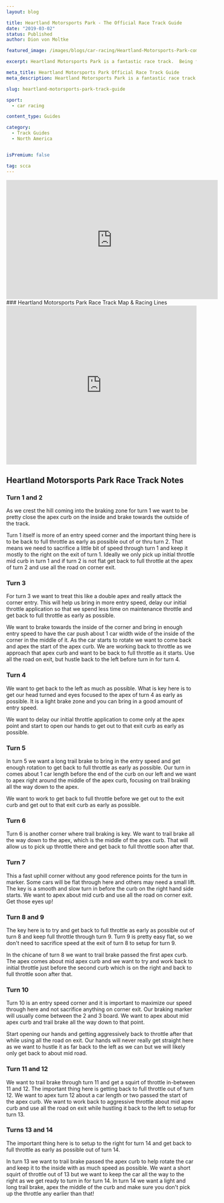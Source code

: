 ```yaml
---
layout: blog

title: Heartland Motorsports Park - The Official Race Track Guide
date: "2019-03-02"
status: Published
author: Dion von Moltke

featured_image: /images/blogs/car-racing/Heartland-Motorsports-Park-compressor.jpg

excerpt: Heartland Motorsports Park is a fantastic race track.  Being fast through turn 3, 8 and the final corner onto the straight is vital to having a fast lap!

meta_title: Heartland Motorsports Park Official Race Track Guide
meta_description: Heartland Motorsports Park is a fantastic race track.  Being fast through turn 3, 8 and the final corner onto the straight is vital to having a fast lap!

slug: heartland-motorsports-park-track-guide

sport:
  - car racing

content_type: Guides

category:
  - Track Guides
  - North America


isPremium: false

tag: scca
---
```


<iframe title="Blog iFrame" id="videoIframe" width="560" height="315" src="https://www.youtube.com/embed/zpTMESyWeW8" frameborder="0" allow="accelerometer; autoplay; encrypted-media; gyroscope; picture-in-picture" allowfullscreen></iframe>
### Heartland Motorsports Park Race Track Map & Racing Lines

<iframe title="Blog iFrame" src="https://open-racer.com/embed#/d72LWTcu7V38haMiiMSA"
                             style="height: 420px; width: 100%; border: 0"></iframe>

## Heartland Motorsports Park Race Track Notes

### Turn 1 and 2

As we crest the hill coming into the braking zone for turn 1 we want to be pretty close the apex curb on the inside and brake towards the outside of the track.

Turn 1 itself is more of an entry speed corner and the important thing here is to be back to full throttle as early as possible out of or thru turn 2. That means we need to sacrifice a little bit of speed through turn 1 and keep it mostly to the right on the exit of turn 1. Ideally we only pick up initial throttle mid curb in turn 1 and if turn 2 is not flat get back to full throttle at the apex of turn 2 and use all the road on corner exit.

### Turn 3

For turn 3 we want to treat this like a double apex and really attack the corner entry. This will help us bring in more entry speed, delay our initial throttle application so that we spend less time on maintenance throttle and get back to full throttle as early as possible.

We want to brake towards the inside of the corner and bring in enough entry speed to have the car push about 1 car width wide of the inside of the corner in the middle of it. As the car starts to rotate we want to come back and apex the start of the apex curb. We are working back to throttle as we approach that apex curb and want to be back to full throttle as it starts. Use all the road on exit, but hustle back to the left before turn in for turn 4.

### Turn 4

We want to get back to the left as much as possible. What is key here is to get our head turned and eyes focused to the apex of turn 4 as early as possible. It is a light brake zone and you can bring in a good amount of entry speed.

We want to delay our initial throttle application to come only at the apex point and start to open our hands to get out to that exit curb as early as possible.

### Turn 5

In turn 5 we want a long trail brake to bring in the entry speed and get enough rotation to get back to full throttle as early as possible. Our turn in comes about 1 car length before the end of the curb on our left and we want to apex right around the middle of the apex curb, focusing on trail braking all the way down to the apex.

We want to work to get back to full throttle before we get out to the exit curb and get out to that exit curb as early as possible.

### Turn 6

Turn 6 is another corner where trail braking is key. We want to trail brake all the way down to the apex, which is the middle of the apex curb. That will allow us to pick up throttle there and get back to full throttle soon after that.

### Turn 7

This a fast uphill corner without any good reference points for the turn in marker. Some cars will be flat through here and others may need a small lift. The key is a smooth and slow turn in before the curb on the right hand side starts. We want to apex about mid curb and use all the road on corner exit. Get those eyes up!

### Turn 8 and 9

The key here is to try and get back to full throttle as early as possible out of turn 8 and keep full throttle through turn 9. Turn 9 is pretty easy flat, so we don't need to sacrifice speed at the exit of turn 8 to setup for turn 9.

In the chicane of turn 8 we want to trail brake passed the first apex curb. The apex comes about mid apex curb and we want to try and work back to initial throttle just before the second curb which is on the right and back to full throttle soon after that.

### Turn 10

Turn 10 is an entry speed corner and it is important to maximize our speed through here and not sacrifice anything on corner exit. Our braking marker will usually come between the 2 and 3 board. We want to apex about mid apex curb and trail brake all the way down to that point.

Start opening our hands and getting aggressively back to throttle after that while using all the road on exit. Our hands will never really get straight here as we want to hustle it as far back to the left as we can but we will likely only get back to about mid road.

### Turn 11 and 12

We want to trail brake through turn 11 and get a squirt of throttle in-between 11 and 12. The important thing here is getting back to full throttle out of turn 12. We want to apex turn 12 about a car length or two passed the start of the apex curb. We want to work back to aggressive throttle about mid apex curb and use all the road on exit while hustling it back to the left to setup for turn 13.

### Turns 13 and 14

The important thing here is to setup to the right for turn 14 and get back to full throttle as early as possible out of turn 14.

In turn 13 we want to trail brake passed the apex curb to help rotate the car and keep it to the inside with as much speed as possible. We want a short squirt of throttle out of 13 but we want to keep the car all the way to the right as we get ready to turn in for turn 14. In turn 14 we want a light and long trail brake, apex the middle of the curb and make sure you don't pick up the throttle any earlier than that!
